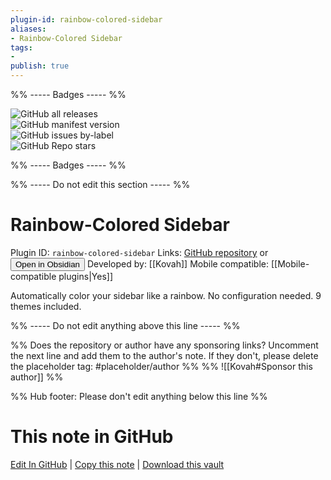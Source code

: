 ```yaml
---
plugin-id: rainbow-colored-sidebar
aliases:
- Rainbow-Colored Sidebar
tags: 
- 
publish: true
---
```


%% ----- Badges ----- %%

![GitHub all releases](https://img.shields.io/github/downloads/Kovah/obsidian-rainbow-colored-sidebar/total?color=573E7A&logo=github&style=for-the-badge)   
![GitHub manifest version](https://img.shields.io/github/manifest-json/v/Kovah/obsidian-rainbow-colored-sidebar?color=573E7A&logo=github&style=for-the-badge)   
![GitHub issues by-label](https://img.shields.io/github/issues/Kovah/obsidian-rainbow-colored-sidebar/help%20wanted?color=573E7A&logo=github&style=for-the-badge)   
![GitHub Repo stars](https://img.shields.io/github/stars/Kovah/obsidian-rainbow-colored-sidebar?color=573E7A&logo=github&style=for-the-badge)

%% ----- Badges ----- %%

%% ----- Do not edit this section ----- %%

# Rainbow-Colored Sidebar

Plugin ID: `rainbow-colored-sidebar`
Links: [GitHub repository](https://github.com/Kovah/obsidian-rainbow-colored-sidebar) or [<button id=HH>Open in Obsidian</button>](obsidian://show-plugin?id=rainbow-colored-sidebar)
Developed by: [[Kovah]]
Mobile compatible: [[Mobile-compatible plugins|Yes]]

Automatically color your sidebar like a rainbow. No configuration needed. 9 themes included.

%% ----- Do not edit anything above this line ----- %% 

%% Does the repository or author have any sponsoring links? Uncomment the next line and add them to the author's note. If they don't, please delete the placeholder tag: #placeholder/author %%
%% ![[Kovah#Sponsor this author]] %%

%% Hub footer: Please don't edit anything below this line %%

# This note in GitHub

<span class="git-footer">[Edit In GitHub](https://github.dev/obsidian-community/obsidian-hub/blob/main/02%20-%20Community%20Expansions/02.05%20All%20Community%20Expansions/Plugins/rainbow-colored-sidebar.md "git-hub-edit-note") | [Copy this note](https://raw.githubusercontent.com/obsidian-community/obsidian-hub/main/02%20-%20Community%20Expansions/02.05%20All%20Community%20Expansions/Plugins/rainbow-colored-sidebar.md "git-hub-copy-note") | [Download this vault](https://github.com/obsidian-community/obsidian-hub/archive/refs/heads/main.zip "git-hub-download-vault") </span>
